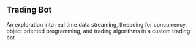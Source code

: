 ## Trading Bot

An exploration into real time data streaming, threading for concurrency, object oriented programming, and trading algorithms in a custom trading bot
